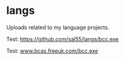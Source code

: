 # langs

Uploads related to my language projects.

Test: https://github.com/sal55/langs/bcc.exe

Test: www.bcas.freeuk.com/bcc.exe
